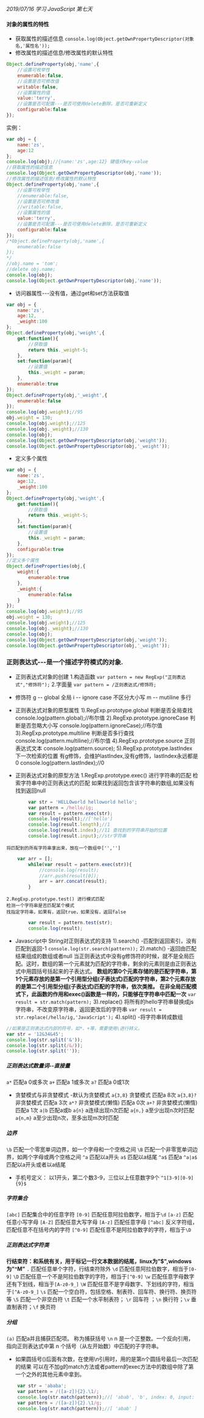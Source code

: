 *2019/07/16 学习 JavaScript 第七天*

#### 对象的属性的特性
* 获取属性的描述信息
`console.log(Object.getOwnPropertyDescriptor(对象名,'属性名'));`
* 修改属性的描述信息/修改属性的默认特性
```javascript
Object.defineProperty(obj,'name',{
	//设置可枚举性
	enumerable:false,
	//设置是否可修改值
	writable:false,
	//设置属性的值
	value:'terry',
	//设置是否可配置---是否可使用delete删除，是否可重新定义
	configurable:false
});
```
实例：
```javascript
var obj = {
	name:'zs',
	age:12
};
console.log(obj);//{name:'zs',age:12} 键值对key-value
//获取属性的描述信息
console.log(Object.getOwnPropertyDescriptor(obj,'name'));
//修改属性的描述信息/修改属性的默认特性
Object.defineProperty(obj,'name',{
	//设置可枚举性
	//enumerable:false,
	//设置是否可修改值
	//writable:false,
	//设置属性的值
	value:'terry',
	//设置是否可配置---是否可使用delete删除，是否可重新定义
	configurable:false
});
/*Object.defineProperty(obj,'name',{
	enumerable:false
});
*/
//obj.name = 'tom';
//delete obj.name;
console.log(obj);
console.log(Object.getOwnPropertyDescriptor(obj,'name'));
```
* 访问器属性---没有值，通过get和set方法获取值
```javascript
var obj = {
	name:'zs',
	age:12,
	_weight:100
};
Object.defineProperty(obj,'weight',{
	get:function(){
		//获取值
		return this._weight-5;
	},
	set:function(param){
		//设置值
		this._weight = param;
	},
	enumerable:true
});
Object.defineProperty(obj,'_weight',{
	enumerable:false
});
console.log(obj.weight);//95
obj.weight = 130;
console.log(obj.weight);//125
console.log(obj._weight);//130
console.log(obj);
console.log(Object.getOwnPropertyDescriptor(obj,'weight'));
console.log(Object.getOwnPropertyDescriptor(obj,'_weight'));
```
* 定义多个属性
```javascript
var obj = {
	name:'zs',
	age:12,
	_weight:100
};
Object.defineProperty(obj,'weight',{
	get:function(){
		//获取值
		return this._weight-5;
	},
	set:function(param){
		//设置值
		this._weight = param;
	},
	configurable:true
});
//定义多个属性
Object.defineProperties(obj,{
	weight:{
		enumerable:true
	},
	_weight:{
		enumerable:false
	}
});
console.log(obj.weight);//95
obj.weight = 130;
console.log(obj.weight);//125
console.log(obj._weight);//130
console.log(obj);
console.log(Object.getOwnPropertyDescriptor(obj,'weight'));
console.log(Object.getOwnPropertyDescriptor(obj,'_weight'));
```

### 正则表达式---是一个描述字符模式的对象.
* 正则表达式对象的创建
	1.构造函数
	`var pattern = new RegExp("正则表达式","修饰符");`
	2.字面量
	`var pattern = /正则表达式/修饰符;`

* 修饰符
	g -- global 全局
	i -- ignore case 不区分大小写
	m -- mutiline 多行

* 正则表达式对象的原型属性
	1).RegExp.prototype.global 判断是否全局查找
	console.log(pattern.global);//布尔值
	2).RegExp.prototype.ignoreCase 判断是否忽略大小写
	console.log(pattern.ignoreCase);//布尔值
	3).RegExp.prototype.multiline 判断是否多行查找
	console.log(pattern.multiline);//布尔值
	4).RegExp.prototype.source 正则表达式文本
	console.log(pattern.source);
	5).RegExp.prototype.lastIndex 
	下一次检索的位置 有g修饰，会维护lastIndex,没有g修饰，lastIndex永远都是0
	console.log(pattern.lastIndex);//0

* 正则表达式对象的原型方法
	1.RegExp.prototype.exec() 进行字符串的匹配
	检索字符串中的正则表达式的匹配
	如果找到返回包含该字符串的数组,如果没有找到返回null
```javascript
		var str = 'HELLOworld helloworld hello';
		var pattern = /hello/ig;
		var result = pattern.exec(str);
		console.log(result);//['hello']
		console.log(result.length);//1
		console.log(result.index);//11 查找到的字符串开始的位置
		console.log(result.input);//str字符串 
```
	将匹配到的所有字符串拿出来，放在一个数组中['','']
```javascript
	var arr = [];
		while(var result = pattern.exec(str)){
			//console.log(result);
			//arr.push(result[0]);
			arr = arr.concat(result);
		}
```
	2.RegExp.prototype.test() 进行模式匹配
	检测一个字符串是否匹配某个模式
	找指定字符串，如果有，返回true，如果没有，返回false
```javascript
		var result = pattern.test(str);
		console.log(result);
```
* Javascript中 String对正则表达式的支持
	1).search() -匹配到返回索引，没有匹配到返回-1
	`console.log(str.search(pattern));`
	2).match() -返回由匹配结果组成的数组或者null
	当正则表达式中没有g修饰符的时候，就不是全局匹配。这时，数组的第一个元素就为匹配的字符串，剩余的元素则是由正则表达式中用圆括号括起来的子表达式。
	**数组的第0个元素存储的是匹配字符串，第1个元素存放的是第一个引用型分组(子表达式)匹配的字符串，第2个元素存放的是第二个引用型分组(子表达式)匹配的字符串，依次类推。**
	**在非全局匹配模式下，此函数的作用和exec()函数是一样的，只能够在字符串中匹配一次**
	`var result = str.match(pattern);`
	3).replace()
	将所有的hello字符串替换成js字符串，不改变原字符串，返回更改后的字符串
	`var result = str.replace(/hello/ig,'JavaScript');`
	4).split() -将字符串转成数组
```javascript
//如果是正则表达式内部的符号，如*、+等，需要使用\进行转义。
var str = '12&34&45';
console.log(str.split('&'));
console.log(str.split(/&/));
console.log(str.split(''));
```

##### 正则表达式数量词--直接量
`a*` 匹配a 0或多次
`a+` 匹配a 1或多次
`a?` 匹配a 0或1次
* 贪婪模式与非贪婪模式 -默认为贪婪模式
`a{3,8}` 贪婪模式 匹配a 8次
`a{3,8}?` 非贪婪模式 匹配a 3次
`a*?` 非贪婪模式(懒惰) 匹配a 0次
`a+?` 非贪婪模式(懒惰) 匹配a 1次
`a|b` 匹配a或b
`a{n}` a连续出现n次匹配
`a{n,}` a至少出现n次时匹配
`a{n,m}` a至少出现n次，至多出现m次时匹配

##### 边界
`\b` 匹配一个零宽单词边界，如一个字母和一个空格之间
`\B` 匹配一个非零宽单词边界，如两个字母或两个空格之间
`^a` 匹配以a开头
`a$` 匹配以a结尾
`^a$` 匹配a
`^a|a$` 匹配以a开头或者以a结尾
* 手机号定义：
以1开头，第二个数3-9，三位以上任意数字9个
`^1[3-9][0-9]{9}$`

##### 字符集合
`[abc]` 匹配集合中的任意字符
`[0-9]` 匹配任意阿拉伯数字，相当于`\d`
`[a-z]` 匹配任意小写字母
`[A-Z]` 匹配任意大写字母
`[A-z]` 匹配任意字母
`[^abc]` 反义字符组，匹配任意不在括号内的字符
`[^0-9]` 匹配任意不是阿拉伯数字的字符，相当于`\D`

##### 正则表达式字符类
**行结束符：和系统有关，用于标记一行文本数据的结尾，linux为"$",windows为"^M"**
`.` 匹配任意单个字符，行结束符除外
`\d` 匹配任意阿拉伯数字，相当于`[0-9]`
`\D` 匹配任意一个不是阿拉伯数字的字符，相当于`[^0-9]`
`\w` 匹配任意字母数字还有下划线，相当于`[A-z0-9_]`
`\W` 匹配任意不是字母数字、下划线的字符，相当于`[^A-z0-9_]`
`\s` 匹配一个空白符，包括空格、制表符、回车符、换行符、换页符等
`\S` 匹配一个非空白符
`\t` 匹配一个水平制表符； `\r` 回车符 ；`\n` 换行符；`\v` 垂直制表符；`\f` 换页符

##### 分组
`(a)` 匹配a并且捕获匹配项。 称为捕获括号
`\n` n 是一个正整数。一个反向引用，指向正则表达式中第 n 个括号（从左开始数）中匹配的子字符串。

* 如果圆括号()后面有次数，在使用\n引用时，用的是第n个圆括号最后一次匹配的结果
  可以在不加g的match方法或者pattern的exec方法中的数组中除了第一个之外的其他元素中拿到。
```javascript
	var str = 'ababa';
	var pattern = /([a-z]){2}.\1/;
	console.log(str.match(pattern));//[ 'abab', 'b', index: 0, input: 'ababa']
	var pattern = /([a-z]){2}.\1/g;
	console.log(str.match(pattern));//[ 'abab' ]
```

